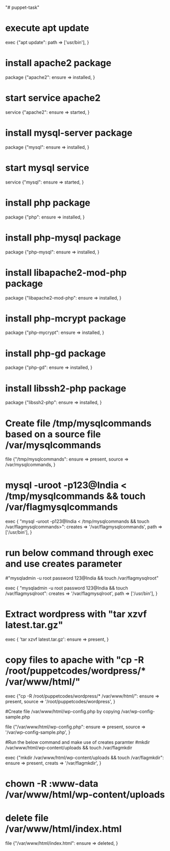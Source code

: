 "# puppet-task" 
# execute apt update

exec {"apt update":
path => ['usr/bin'],
}

# install apache2 package

package {"apache2":
ensure => installed,
}

# start service apache2

service {"apache2":
ensure => started,
}

# install mysql-server package

package {"mysql":
ensure => installed,
}

# start mysql service

service {"mysql":
ensure => started,
}

# install php package

package {"php":
ensure => installed,
}

# install php-mysql package

package {"php-mysql":
ensure => installed,
}

# install libapache2-mod-php package

package {"libapache2-mod-php":
ensure => installed,
}

# install php-mcrypt package

package {"php-mycrypt":
ensure => installed,
}

# install php-gd package

package {"php-gd":
ensure => installed,
}

# install libssh2-php package

package {"libssh2-php":
ensure => installed,
}

# Create file /tmp/mysqlcommands based on a source file /var/mysqlcommands

file {"/tmp/mysqlcommands":
ensure => present,
source => /var/mysqlcommands,
}


# mysql -uroot -p123@India < /tmp/mysqlcommands && touch /var/flagmysqlcommands

exec { "mysql -uroot -p123@India < /tmp/mysqlcommands && touch /var/flagmysqlcommands>":
  creates => '/var/flagmysqlcommands',
  path    => ['/usr/bin'],
}

# run below command through exec and use creates parameter
#"mysqladmin -u root password 123@India && touch /var/flagmysqlroot"

exec { "mysqladmin -u root password 123@India && touch /var/flagmysqlroot":
  creates => '/var/flagmysqlroot',
  path    => ['/usr/bin'],
}

# Extract wordpress with "tar xzvf latest.tar.gz"

exec { 'tar xzvf latest.tar.gz':
ensure => present,
}

# copy files to apache with "cp -R /root/puppetcodes/wordpress/* /var/www/html/"

exec {"cp -R /root/puppetcodes/wordpress/* /var/www/html/":
ensure => present,
source => '/root/puppetcodes/wordpress',
}

#Create file /var/www/html/wp-config.php by copying /var/wp-config-sample.php

file {"/var/www/html/wp-config.php":
ensure => present,
source => '/var/wp-config-sample.php',
}

#Run the below command and make use of creates paramter
#mkdir /var/www/html/wp-content/uploads && touch /var/flagmkdir

exec {"mkdir /var/www/html/wp-content/uploads && touch /var/flagmkdir":
ensure => present,
creats => '/var/flagmkdir',
}

# chown -R :www-data /var/www/html/wp-content/uploads


# delete file /var/www/html/index.html

file {"/var/www/html/index.html":
ensure => deleted,
}



















